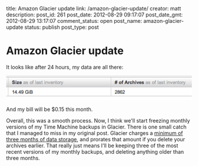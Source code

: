 title: Amazon Glacier update
link: /amazon-glacier-update/
creator: matt
description: 
post_id: 261
post_date: 2012-08-29 09:17:07
post_date_gmt: 2012-08-29 13:17:07
comment_status: open
post_name: amazon-glacier-update
status: publish
post_type: post

# Amazon Glacier update

It looks like after 24 hours, my data are all there:

[![](/uploads/2012/08/Screen-Shot-2012-10-22-at-11.07.22-AM.png)](/uploads/2012/08/Screen-Shot-2012-10-22-at-11.07.22-AM.png)

And my bill will be $0.15 this month.

Overall, this was a smooth process. Now, I think we'll start freezing monthly versions of my Time Machine backups in Glacier. There is one small catch that I managed to miss in my original post. Glacier charges a [minimum of three months of data storage](http://aws.amazon.com/glacier/faqs/#How_am_I_charged_for_deleting_data_that_is_less_than_3_months_old), and prorates that amount if you delete your archives earlier. That really just means I'll be keeping three of the most recent versions of my monthly backups, and deleting anything older than three months.
